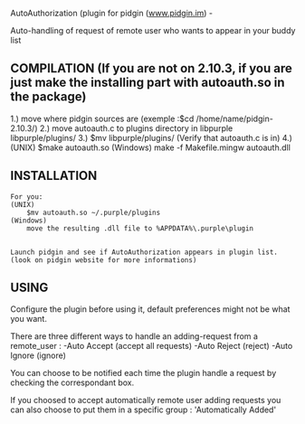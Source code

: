 AutoAuthorization (plugin for pidgin (www.pidgin.im) -

Auto-handling of request of remote user who wants to appear in your buddy list

COMPILATION (If you are not on 2.10.3, if you are just make the installing part with autoauth.so in the package)
-----------

1.) move where pidgin sources are (exemple :$cd /home/name/pidgin-2.10.3/)
2.) move autoauth.c to plugins directory in libpurple libpurple/plugins/
3.) $mv libpurple/plugins/ (Verify that autoauth.c is in)
4.) (UNIX)
	$make autoauth.so
    (Windows)
	make -f Makefile.mingw autoauth.dll 

INSTALLATION
------------
	For you:
	(UNIX)
		$mv autoauth.so ~/.purple/plugins 
	(Windows)
		move the resulting .dll file to %APPDATA%\.purple\plugin
		
	
	Launch pidgin and see if AutoAuthorization appears in plugin list. (look on pidgin website for more informations)
	
USING
-----

Configure the plugin before using it, default preferences might not be what you want.

There are three different ways to handle an adding-request from a remote_user :
	-Auto Accept (accept all requests)
	-Auto Reject (reject)
	-Auto Ignore (ignore)
	
You can choose to be notified each time the plugin handle a request by checking the correspondant box.

If you choosed to accept automatically remote user adding requests you can also choose to put them in a specific group : 'Automatically Added'




	

	
	 
	




